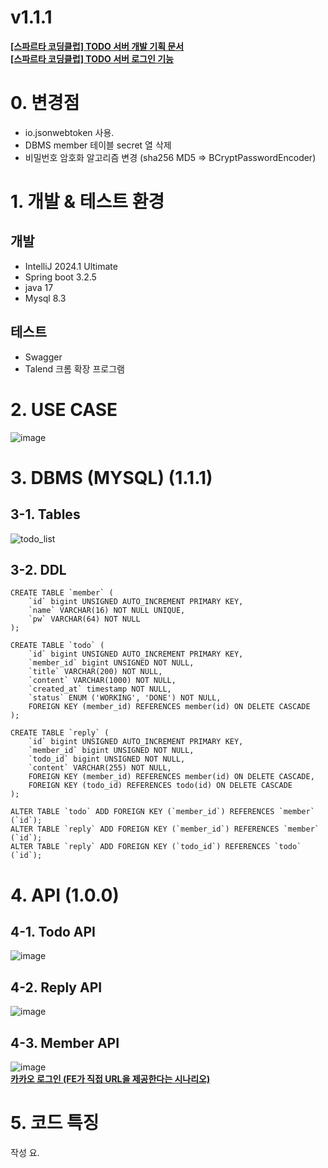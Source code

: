 # v1.1.1

**[[스파르타 코딩클럽] TODO 서버 개발 기획 문서](https://strawberryrabbit.tistory.com/6)**                     
**[[스파르타 코딩클럽] TODO 서버 로그인 기능](https://strawberryrabbit.tistory.com/12)**                    

# 0. 변경점
- io.jsonwebtoken 사용.
- DBMS member 테이블 secret 열 삭제
- 비밀번호 암호화 알고리즘 변경 (sha256 MD5 => BCryptPasswordEncoder)

# 1. 개발 & 테스트 환경
## 개발
- IntelliJ 2024.1 Ultimate
- Spring boot 3.2.5
- java 17
- Mysql 8.3

## 테스트
- Swagger
- Talend 크롬 확장 프로그램

# 2. USE CASE
![image](https://github.com/ddalkyTokky/KotlinSpring_TODO_Backend/assets/47583083/bcc2cfd9-16fc-41d2-913d-23de396c82f0)
# 3. DBMS (MYSQL) (1.1.1)
## 3-1. Tables
![todo_list](https://github.com/ddalkyTokky/KotlinSpring_TODO_Backend/assets/47583083/4330220b-867d-48a1-8acb-2b983596e0af)
## 3-2. DDL
```
CREATE TABLE `member` (
	`id` bigint UNSIGNED AUTO_INCREMENT PRIMARY KEY,
	`name` VARCHAR(16) NOT NULL UNIQUE,
	`pw` VARCHAR(64) NOT NULL
);

CREATE TABLE `todo` (
	`id` bigint UNSIGNED AUTO_INCREMENT PRIMARY KEY,
	`member_id` bigint UNSIGNED NOT NULL,
	`title`	VARCHAR(200) NOT NULL,
	`content` VARCHAR(1000) NOT NULL,
	`created_at` timestamp NOT NULL,
	`status` ENUM ('WORKING', 'DONE') NOT NULL,
	FOREIGN KEY (member_id) REFERENCES member(id) ON DELETE CASCADE
);

CREATE TABLE `reply` (
	`id` bigint UNSIGNED AUTO_INCREMENT PRIMARY KEY,
	`member_id` bigint UNSIGNED NOT NULL,
	`todo_id` bigint UNSIGNED NOT NULL,
	`content` VARCHAR(255) NOT NULL,
	FOREIGN KEY (member_id) REFERENCES member(id) ON DELETE CASCADE,
	FOREIGN KEY (todo_id) REFERENCES todo(id) ON DELETE CASCADE
);

ALTER TABLE `todo` ADD FOREIGN KEY (`member_id`) REFERENCES `member` (`id`);
ALTER TABLE `reply` ADD FOREIGN KEY (`member_id`) REFERENCES `member` (`id`);
ALTER TABLE `reply` ADD FOREIGN KEY (`todo_id`) REFERENCES `todo` (`id`);
```

# 4. API (1.0.0)
## 4-1. Todo API
![image](https://github.com/ddalkyTokky/KotlinSpring_TODO_Backend/assets/47583083/5269e8bf-8afd-40bf-b7a1-5a02747047a4)
## 4-2. Reply API
![image](https://github.com/ddalkyTokky/KotlinSpring_TODO_Backend/assets/47583083/2aca15ad-1f80-4e0d-9588-6467e196c71c)
## 4-3. Member API
![image](https://github.com/ddalkyTokky/KotlinSpring_TODO_Backend/assets/47583083/cbf9a009-1055-4c3c-97a4-f7edeaef55a4)                
**[카카오 로그인 (FE가 직접 URL을 제공한다는 시나리오)](https://kauth.kakao.com/oauth/authorize?response_type=code&client_id=c2cd759e95a110bd1bd3208ce6069b5e&redirect_uri=http://soonyong.strawberryrabbit.kro.kr/member/redirect)**

# 5. 코드 특징
작성 요.
